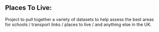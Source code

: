 ## Places To Live:

Project to pull together a variety of datasets to help assess the best areas for schools / transport links / places to live / and anything else in the UK.
